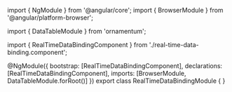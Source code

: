 import { NgModule } from '@angular/core';
import { BrowserModule } from '@angular/platform-browser';
  
import { DataTableModule } from 'ornamentum';
  
import { RealTimeDataBindingComponent } from './real-time-data-binding.component';

@NgModule({
 bootstrap: [RealTimeDataBindingComponent],
 declarations: [RealTimeDataBindingComponent],
 imports: [BrowserModule, DataTableModule.forRoot()]
})
export class RealTimeDataBindingModule {
}
